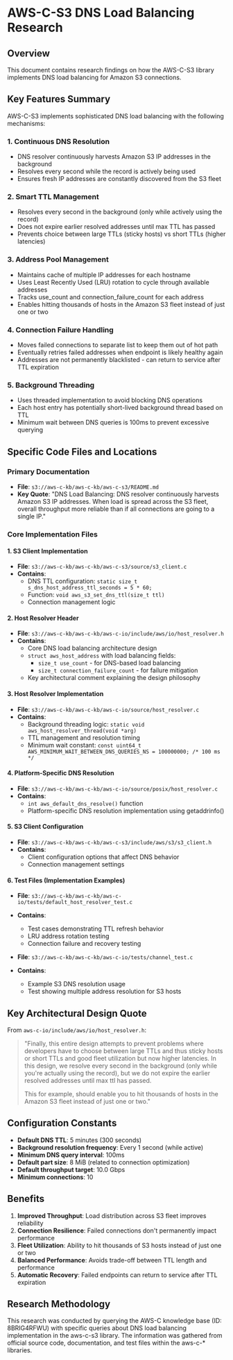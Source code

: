 # AWS-C-S3 DNS Load Balancing Research

## Overview
This document contains research findings on how the AWS-C-S3 library implements DNS load balancing for Amazon S3 connections.

## Key Features Summary
AWS-C-S3 implements sophisticated DNS load balancing with the following mechanisms:

### 1. Continuous DNS Resolution
- DNS resolver continuously harvests Amazon S3 IP addresses in the background
- Resolves every second while the record is actively being used
- Ensures fresh IP addresses are constantly discovered from the S3 fleet

### 2. Smart TTL Management
- Resolves every second in the background (only while actively using the record)
- Does not expire earlier resolved addresses until max TTL has passed
- Prevents choice between large TTLs (sticky hosts) vs short TTLs (higher latencies)

### 3. Address Pool Management
- Maintains cache of multiple IP addresses for each hostname
- Uses Least Recently Used (LRU) rotation to cycle through available addresses
- Tracks use_count and connection_failure_count for each address
- Enables hitting thousands of hosts in the Amazon S3 fleet instead of just one or two

### 4. Connection Failure Handling
- Moves failed connections to separate list to keep them out of hot path
- Eventually retries failed addresses when endpoint is likely healthy again
- Addresses are not permanently blacklisted - can return to service after TTL expiration

### 5. Background Threading
- Uses threaded implementation to avoid blocking DNS operations
- Each host entry has potentially short-lived background thread based on TTL
- Minimum wait between DNS queries is 100ms to prevent excessive querying

## Specific Code Files and Locations

### Primary Documentation
- **File**: `s3://aws-c-kb/aws-c-kb/aws-c-s3/README.md`
- **Key Quote**: "DNS Load Balancing: DNS resolver continuously harvests Amazon S3 IP addresses. When load is spread across the S3 fleet, overall throughput more reliable than if all connections are going to a single IP."

### Core Implementation Files

#### 1. S3 Client Implementation
- **File**: `s3://aws-c-kb/aws-c-kb/aws-c-s3/source/s3_client.c`
- **Contains**:
  - DNS TTL configuration: `static size_t s_dns_host_address_ttl_seconds = 5 * 60;`
  - Function: `void aws_s3_set_dns_ttl(size_t ttl)`
  - Connection management logic

#### 2. Host Resolver Header
- **File**: `s3://aws-c-kb/aws-c-kb/aws-c-io/include/aws/io/host_resolver.h`
- **Contains**:
  - Core DNS load balancing architecture design
  - `struct aws_host_address` with load balancing fields:
    - `size_t use_count` - for DNS-based load balancing
    - `size_t connection_failure_count` - for failure mitigation
  - Key architectural comment explaining the design philosophy

#### 3. Host Resolver Implementation
- **File**: `s3://aws-c-kb/aws-c-kb/aws-c-io/source/host_resolver.c`
- **Contains**:
  - Background threading logic: `static void aws_host_resolver_thread(void *arg)`
  - TTL management and resolution timing
  - Minimum wait constant: `const uint64_t AWS_MINIMUM_WAIT_BETWEEN_DNS_QUERIES_NS = 100000000; /* 100 ms */`

#### 4. Platform-Specific DNS Resolution
- **File**: `s3://aws-c-kb/aws-c-kb/aws-c-io/source/posix/host_resolver.c`
- **Contains**:
  - `int aws_default_dns_resolve()` function
  - Platform-specific DNS resolution implementation using getaddrinfo()

#### 5. S3 Client Configuration
- **File**: `s3://aws-c-kb/aws-c-kb/aws-c-s3/include/aws/s3/s3_client.h`
- **Contains**:
  - Client configuration options that affect DNS behavior
  - Connection management settings

#### 6. Test Files (Implementation Examples)
- **File**: `s3://aws-c-kb/aws-c-kb/aws-c-io/tests/default_host_resolver_test.c`
- **Contains**:
  - Test cases demonstrating TTL refresh behavior
  - LRU address rotation testing
  - Connection failure and recovery testing

- **File**: `s3://aws-c-kb/aws-c-kb/aws-c-io/tests/channel_test.c`
- **Contains**:
  - Example S3 DNS resolution usage
  - Test showing multiple address resolution for S3 hosts

## Key Architectural Design Quote

From `aws-c-io/include/aws/io/host_resolver.h`:

> "Finally, this entire design attempts to prevent problems where developers have to choose between large TTLs and thus sticky hosts or short TTLs and good fleet utilization but now higher latencies. In this design, we resolve every second in the background (only while you're actually using the record), but we do not expire the earlier resolved addresses until max ttl has passed.
> 
> This for example, should enable you to hit thousands of hosts in the Amazon S3 fleet instead of just one or two."

## Configuration Constants

- **Default DNS TTL**: 5 minutes (300 seconds)
- **Background resolution frequency**: Every 1 second (while active)
- **Minimum DNS query interval**: 100ms
- **Default part size**: 8 MiB (related to connection optimization)
- **Default throughput target**: 10.0 Gbps
- **Minimum connections**: 10

## Benefits

1. **Improved Throughput**: Load distribution across S3 fleet improves reliability
2. **Connection Resilience**: Failed connections don't permanently impact performance  
3. **Fleet Utilization**: Ability to hit thousands of S3 hosts instead of just one or two
4. **Balanced Performance**: Avoids trade-off between TTL length and performance
5. **Automatic Recovery**: Failed endpoints can return to service after TTL expiration

## Research Methodology

This research was conducted by querying the AWS-C knowledge base (ID: 8BRIG4RFWU) with specific queries about DNS load balancing implementation in the aws-c-s3 library. The information was gathered from official source code, documentation, and test files within the aws-c-* libraries.